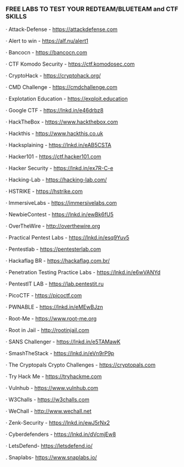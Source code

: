 ### FREE LABS TO TEST YOUR REDTEAM/BLUETEAM and CTF SKILLS
 
· Attack-Defense - https://attackdefense.com

· Alert to win - https://alf.nu/alert1

· Bancocn - https://bancocn.com

· CTF Komodo Security - https://ctf.komodosec.com

· CryptoHack - https://cryptohack.org/

· CMD Challenge - https://cmdchallenge.com

· Explotation Education - https://exploit.education

· Google CTF - https://lnkd.in/e46drbz8

· HackTheBox - https://www.hackthebox.com

· Hackthis - https://www.hackthis.co.uk

· Hacksplaining - https://lnkd.in/eAB5CSTA

· Hacker101 - https://ctf.hacker101.com

· Hacker Security - https://lnkd.in/ex7R-C-e

· Hacking-Lab - https://hacking-lab.com/

· HSTRIKE - https://hstrike.com

· ImmersiveLabs - https://immersivelabs.com

· NewbieContest - https://lnkd.in/ewBk6fU5

· OverTheWire - http://overthewire.org

· Practical Pentest Labs - https://lnkd.in/esq9Yuv5

· Pentestlab - https://pentesterlab.com

· Hackaflag BR - https://hackaflag.com.br/

· Penetration Testing Practice Labs - https://lnkd.in/e6wVANYd

· PentestIT LAB - https://lab.pentestit.ru

· PicoCTF - https://picoctf.com

· PWNABLE - https://lnkd.in/eMEwBJzn

· Root-Me - https://www.root-me.org

· Root in Jail - http://rootinjail.com

· SANS Challenger - https://lnkd.in/e5TAMawK

· SmashTheStack - https://lnkd.in/eVn9rP9p

· The Cryptopals Crypto Challenges - https://cryptopals.com

· Try Hack Me - https://tryhackme.com

· Vulnhub - https://www.vulnhub.com

· W3Challs - https://w3challs.com

· WeChall - http://www.wechall.net

· Zenk-Security - https://lnkd.in/ewJ5rNx2

· Cyberdefenders - https://lnkd.in/dVcmjEw8

· LetsDefend- https://letsdefend.io/ 

. Snaplabs- https://www.snaplabs.io/
 
